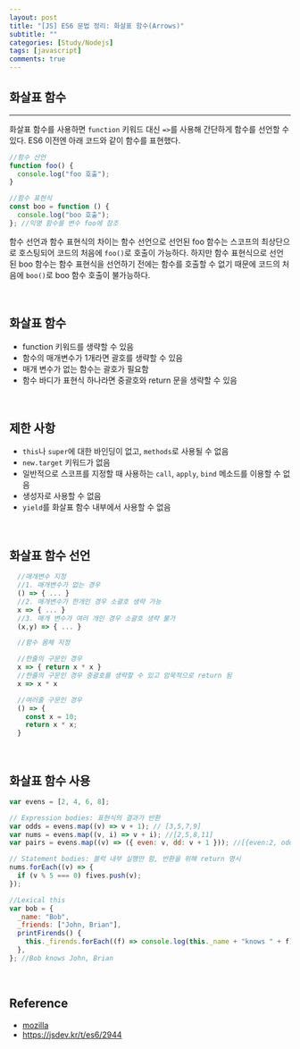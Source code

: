 ```yaml
---
layout: post
title: "[JS] ES6 문법 정리: 화살표 함수(Arrows)"
subtitle: ""
categories: [Study/Nodejs]
tags: [javascript]
comments: true
---
```


## 화살표 함수

---

화살표 함수를 사용하면 `function` 키워드 대신 `=>`를 사용해 간단하게 함수를 선언할 수 있다. ES6 이전엔 아래 코드와 같이 함수를 표현했다.

```js
//함수 선언
function foo() {
  console.log("foo 호출");
}

//함수 표현식
const boo = function () {
  console.log("boo 호출");
}; //익명 함수를 변수 foo에 참조
```

함수 선언과 함수 표현식의 차이는 함수 선언으로 선언된 foo 함수는 스코프의 최상단으로 호스팅되어 코드의 처음에 `foo()`로 호출이 가능하다. 하지만 함수 표현식으로 선언된 boo 함수는 함수 표현식을 선언하기 전에는 함수를 호출할 수 없기 때문에 코드의 처음에 `boo()`로 boo 함수 호출이 불가능하다.

<br>

## 화살표 함수

- function 키워드를 생략할 수 있음
- 함수의 매개변수가 1개라면 괄호를 생략할 수 있음
- 매개 변수가 없는 함수는 괄호가 필요함
- 함수 바디가 표현식 하나라면 중괄호와 return 문을 생략할 수 있음

<br>

## 제한 사항

- `this`나 `super`에 대한 바인딩이 없고, `methods`로 사용될 수 없음
- `new.target` 키워드가 없음
- 일반적으로 스코프를 지정할 때 사용하는 `call`, `apply`, `bind` 메소드를 이용할 수 없음
- 생성자로 사용할 수 없음
- `yield`를 화살표 함수 내부에서 사용할 수 없음

<br>

## 화살표 함수 선언

```js
  //매개변수 지정
  //1. 매개변수가 없는 경우
  () => { ... }
  //2. 매개변수가 한개인 경우 소괄호 생략 가능
  x => { ... }
  //3. 매개 변수가 여러 개인 경우 소괄호 생략 불가
  (x,y) => { ... }

  //함수 몸체 지정

  //한줄의 구문인 경우
  x => { return x * x }
  //한줄의 구문인 경우 중괄호를 생략할 수 있고 암묵적으로 return 됨
  x => x * x

  //여러줄 구문인 경우
  () => {
    const x = 10;
    return x * x;
  }
```

<br>

## 화살표 함수 사용

```js
var evens = [2, 4, 6, 8];

// Expression bodies: 표현식의 결과가 반환
var odds = evens.map((v) => v + 1); // [3,5,7,9]
var nums = evens.map((v, i) => v + i); //[2,5,8,11]
var pairs = evens.map((v) => ({ even: v, dd: v + 1 })); //[{even:2, odd:3}, ...]

// Statement bodies: 블럭 내부 실행만 함, 반환을 위해 return 명시
nums.forEach((v) => {
  if (v % 5 === 0) fives.push(v);
});

//Lexical this
var bob = {
  _name: "Bob",
  _friends: ["John, Brian"],
  printFirends() {
    this._firends.forEach((f) => console.log(this._name + "knows " + f));
  },
}; //Bob knows John, Brian
```

<br>

## Reference

- [mozilla](https://developer.mozilla.org/ko/docs/Web/JavaScript/Reference/Functions/Arrow_functions)
- <https://jsdev.kr/t/es6/2944>
